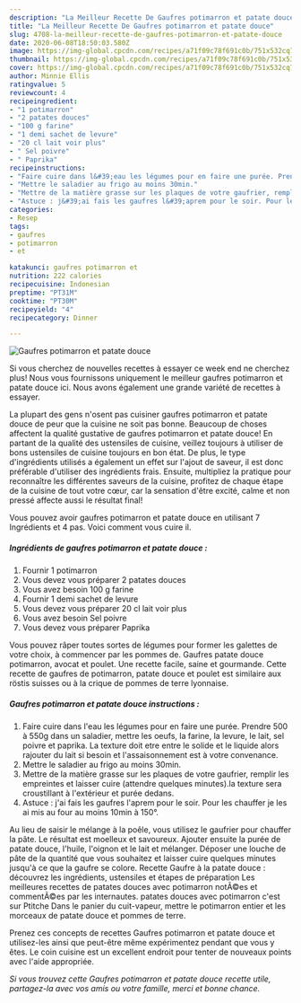 ```yaml
---
description: "La Meilleur Recette De Gaufres potimarron et patate douce"
title: "La Meilleur Recette De Gaufres potimarron et patate douce"
slug: 4708-la-meilleur-recette-de-gaufres-potimarron-et-patate-douce
date: 2020-06-08T18:50:03.580Z
image: https://img-global.cpcdn.com/recipes/a71f09c78f691c0b/751x532cq70/gaufres-potimarron-et-patate-douce-photo-principale-de-la-recette.jpg
thumbnail: https://img-global.cpcdn.com/recipes/a71f09c78f691c0b/751x532cq70/gaufres-potimarron-et-patate-douce-photo-principale-de-la-recette.jpg
cover: https://img-global.cpcdn.com/recipes/a71f09c78f691c0b/751x532cq70/gaufres-potimarron-et-patate-douce-photo-principale-de-la-recette.jpg
author: Minnie Ellis
ratingvalue: 5
reviewcount: 4
recipeingredient:
- "1 potimarron"
- "2 patates douces"
- "100 g farine"
- "1 demi sachet de levure"
- "20 cl lait voir plus"
- " Sel poivre"
- " Paprika"
recipeinstructions:
- "Faire cuire dans l&#39;eau les légumes pour en faire une purée. Prendre 500 à 550g dans un saladier, mettre les oeufs, la farine, la levure, le lait, sel poivre et paprika. La texture doit etre entre le solide et le liquide alors rajouter du lait si besoin et l&#39;assaisonnement est à votre convenance."
- "Mettre le saladier au frigo au moins 30min."
- "Mettre de la matière grasse sur les plaques de votre gaufrier, remplir les empreintes et laisser cuire (attendre quelques minutes).la texture sera croustillant à l&#39;extérieur et purée dedans."
- "Astuce : j&#39;ai fais les gaufres l&#39;aprem pour le soir. Pour les chauffer je les ai mis au four au moins 10min à 150°."
categories:
- Resep
tags:
- gaufres
- potimarron
- et

katakunci: gaufres potimarron et 
nutrition: 222 calories
recipecuisine: Indonesian
preptime: "PT31M"
cooktime: "PT30M"
recipeyield: "4"
recipecategory: Dinner

---
```



![Gaufres potimarron et patate douce](https://img-global.cpcdn.com/recipes/a71f09c78f691c0b/751x532cq70/gaufres-potimarron-et-patate-douce-photo-principale-de-la-recette.jpg)

Si vous cherchez de nouvelles recettes à essayer ce week end ne cherchez plus! Nous vous fournissons uniquement le meilleur gaufres potimarron et patate douce ici. Nous avons également une grande variété de recettes à essayer.

La plupart des gens n'osent pas cuisiner gaufres potimarron et patate douce de peur que la cuisine ne soit pas bonne. Beaucoup de choses affectent la qualité gustative de gaufres potimarron et patate douce! En partant de la qualité des ustensiles de cuisine, veillez toujours à utiliser de bons ustensiles de cuisine toujours en bon état. De plus, le type d'ingrédients utilisés a également un effet sur l'ajout de saveur, il est donc préférable d'utiliser des ingrédients frais. Ensuite, multipliez la pratique pour reconnaître les différentes saveurs de la cuisine, profitez de chaque étape de la cuisine de tout votre cœur, car la sensation d'être excité, calme et non pressé affecte aussi le résultat final!

<!--inarticleads1-->

Vous pouvez avoir gaufres potimarron et patate douce en utilisant 7 Ingrédients et 4 pas. Voici comment vous cuire il.

##### Ingrédients de gaufres potimarron et patate douce :

1. Fournir 1 potimarron
1. Vous devez vous préparer 2 patates douces
1. Vous avez besoin 100 g farine
1. Fournir 1 demi sachet de levure
1. Vous devez vous préparer 20 cl lait voir plus
1. Vous avez besoin  Sel poivre
1. Vous devez vous préparer  Paprika


Vous pouvez râper toutes sortes de légumes pour former les galettes de votre choix, à commencer par les pommes de. Gaufres patate douce potimarron, avocat et poulet. Une recette facile, saine et gourmande. Cette recette de gaufres de potimarron, patate douce et poulet est similaire aux röstis suisses ou à la crique de pommes de terre lyonnaise. 

<!--inarticleads2-->

##### Gaufres potimarron et patate douce instructions :

1. Faire cuire dans l&#39;eau les légumes pour en faire une purée. Prendre 500 à 550g dans un saladier, mettre les oeufs, la farine, la levure, le lait, sel poivre et paprika. La texture doit etre entre le solide et le liquide alors rajouter du lait si besoin et l&#39;assaisonnement est à votre convenance.
1. Mettre le saladier au frigo au moins 30min.
1. Mettre de la matière grasse sur les plaques de votre gaufrier, remplir les empreintes et laisser cuire (attendre quelques minutes).la texture sera croustillant à l&#39;extérieur et purée dedans.
1. Astuce : j&#39;ai fais les gaufres l&#39;aprem pour le soir. Pour les chauffer je les ai mis au four au moins 10min à 150°.


Au lieu de saisir le mélange à la poêle, vous utilisez le gaufrier pour chauffer la pâte. Le résultat est moelleux et savoureux. Ajouter ensuite la purée de patate douce, l&#39;huile, l&#39;oignon et le lait et mélanger. Déposer une louche de pâte de la quantité que vous souhaitez et laisser cuire quelques minutes jusqu&#39;à ce que la gaufre se colore. Recette Gaufre à la patate douce : découvrez les ingrédients, ustensiles et étapes de préparation Les meilleures recettes de patates douces avec potimarron notÃ©es et commentÃ©es par les internautes. patates douces avec potimarron c&#39;est sur Ptitche Dans le panier du cuit-vapeur, mettre le potimarron entier et les morceaux de patate douce et pommes de terre. 

<!--inarticleads1-->

<p>
Prenez ces concepts de recettes Gaufres potimarron et patate douce et utilisez-les ainsi que peut-être même expérimentez pendant que vous y êtes. Le coin cuisine est un excellent endroit pour tenter de nouveaux points avec l'aide appropriée.
</p>

<p>
<i>Si vous trouvez cette Gaufres potimarron et patate douce recette utile, partagez-la avec vos amis ou votre famille, merci et bonne chance.</i>
</p>

